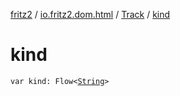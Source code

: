 [fritz2](../../index.md) / [io.fritz2.dom.html](../index.md) / [Track](index.md) / [kind](./kind.md)

# kind

`var kind: Flow<`[`String`](https://kotlinlang.org/api/latest/jvm/stdlib/kotlin/-string/index.html)`>`